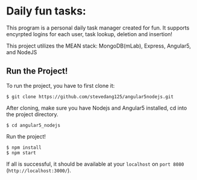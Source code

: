 # Daily fun tasks:

This program is a personal daily task manager created for fun. It supports encyrpted logins for each user, task lookup, deletion and insertion!

This project utilizes the MEAN stack: MongoDB(mLab), Express, Angular5, and NodeJS

## Run the Project!
To run the project, you have to first clone it:
```
$ git clone https://github.com/stevedang125/angular5nodejs.git
```

After cloning, make sure you have Nodejs and Angular5 installed, cd into the project directory.
```
$ cd angular5_nodejs
```

Run the project!
```
$ npm install
$ npm start
```
If all is successful, it should be available at your `localhost` on `port 8080` (`http://localhost:3000/`).


